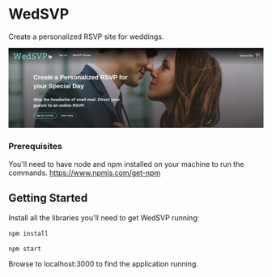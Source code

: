# WedSVP
Create a personalized RSVP site for weddings.

![Alt text](/images/homePage.png?raw=true "Optional Title")



### Prerequisites

You'll need to have node and npm installed on your machine to run the commands.
https://www.npmjs.com/get-npm 

## Getting Started

Install all the libraries you'll need to get WedSVP running:

```
npm install
```

```
npm start
```
Browse to localhost:3000 to find the application running.
